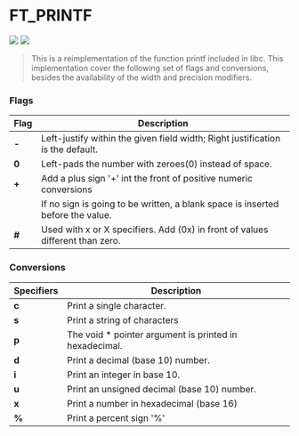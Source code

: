 # FT_PRINTF
![](https://img.shields.io/badge/Language-C-blue)
![](https://img.shields.io/badge/School-42-black)

> This is a reimplementation of the function printf included in libc. 
> This implementation cover the following set of flags and conversions, 
> besides the availability of the width and precision modifiers.

### Flags

| Flag  | Description                                                                   |
|-------|-------------------------------------------------------------------------------|
| **-** | Left-justify within the given field width; Right justification is the default.|
| **0** | Left-pads the number with zeroes(0) instead of space.                         |
| **+** | Add a plus sign '+' int the front of positive numeric conversions             |
|  ` `  | If no sign is going to be written, a blank space is inserted before the value.|
| **#** | Used with x or X specifiers. Add (0x) in front of values different than zero. |

### Conversions

| Specifiers | Description                                            |
|------------|--------------------------------------------------------|
| **c**      | Print a single character.                              |
| **s**      | Print a string of characters                           |
| **p**      | The void * pointer argument is printed in hexadecimal. |
| **d**      | Print a decimal (base 10) number.                      |
| **i**      | Print an integer in base 10.                           |
| **u**      | Print an unsigned decimal (base 10) number.            |
| **x**      | Print a number in hexadecimal (base 16)                |
| **%**      | Print a percent sign '%'                               |